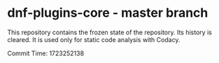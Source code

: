 # dnf-plugins-core - master branch

This repository contains the frozen state of the repository.
Its history is cleared. It is used only for static code
analysis with Codacy.

Commit Time: 1723252138
